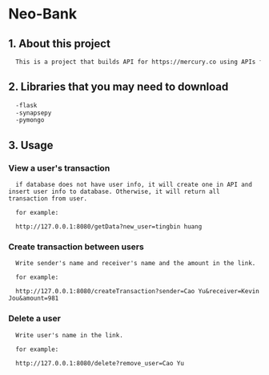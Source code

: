 # Neo-Bank

## 1. About this project 

  ```sh
    This is a project that builds API for https://mercury.co using APIs from SynapseFi. The stack is built in Python, MongoDB, and APIs is RESTful with full use of POST,PATCH,GET, and DELETE. 
  ```

## 2. Libraries that you may need to download
  ```sh
    -flask 
    -synapsepy
    -pymongo 
  ```

## 3. Usage

  ### View a user's transaction 
    
      if database does not have user info, it will create one in API and insert user info to database. Otherwise, it will return all transaction from user.

      for example: 

      http://127.0.0.1:8080/getData?new_user=tingbin huang
    

  ### Create transaction between users

      Write sender's name and receiver's name and the amount in the link.

      for example:

      http://127.0.0.1:8080/createTransaction?sender=Cao Yu&receiver=Kevin Jou&amount=981

  ### Delete a user 

      Write user's name in the link.

      for example: 

      http://127.0.0.1:8080/delete?remove_user=Cao Yu 
